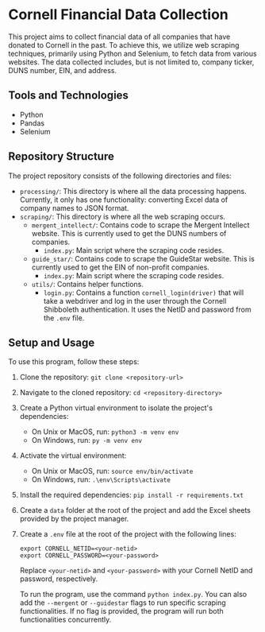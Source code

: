 # Cornell Financial Data Collection

This project aims to collect financial data of all companies that have donated to Cornell in the past. To achieve this, we utilize web scraping techniques, primarily using Python and Selenium, to fetch data from various websites. The data collected includes, but is not limited to, company ticker, DUNS number, EIN, and address.

## Tools and Technologies

- Python
- Pandas
- Selenium

## Repository Structure

The project repository consists of the following directories and files:

- `processing/`: This directory is where all the data processing happens. Currently, it only has one functionality: converting Excel data of company names to JSON format.
- `scraping/`: This directory is where all the web scraping occurs.
  - `mergent_intellect/`: Contains code to scrape the Mergent Intellect website. This is currently used to get the DUNS numbers of companies.
    - `index.py`: Main script where the scraping code resides.
  - `guide_star/`: Contains code to scrape the GuideStar website. This is currently used to get the EIN of non-profit companies.
    - `index.py`: Main script where the scraping code resides.
  - `utils/`: Contains helper functions.
    - `login.py`: Contains a function `cornell_login(driver)` that will take a webdriver and log in the user through the Cornell Shibboleth authentication. It uses the NetID and password from the `.env` file.

## Setup and Usage

To use this program, follow these steps:

1. Clone the repository: `git clone <repository-url>`
2. Navigate to the cloned repository: `cd <repository-directory>`
3. Create a Python virtual environment to isolate the project's dependencies:
   - On Unix or MacOS, run: `python3 -m venv env`
   - On Windows, run: `py -m venv env`
4. Activate the virtual environment:
   - On Unix or MacOS, run: `source env/bin/activate`
   - On Windows, run: `.\env\Scripts\activate`
5. Install the required dependencies: `pip install -r requirements.txt`
6. Create a `data` folder at the root of the project and add the Excel sheets provided by the project manager.
7. Create a `.env` file at the root of the project with the following lines:

   ```
   export CORNELL_NETID=<your-netid>
   export CORNELL_PASSWORD=<your-password>
   ```

   Replace `<your-netid>` and `<your-password>` with your Cornell NetID and password, respectively.

   To run the program, use the command `python index.py`. You can also add the `--mergent` or `--guidestar` flags to run specific scraping functionalities. If no flag is provided, the program will run both functionalities concurrently.
